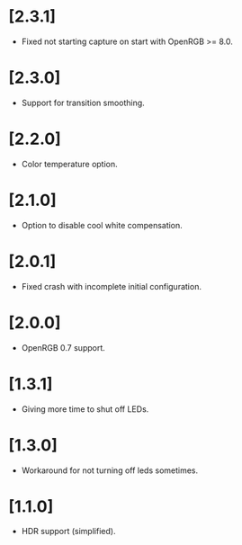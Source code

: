 # [2.3.1]

* Fixed not starting capture on start with OpenRGB >= 8.0.

# [2.3.0]

* Support for transition smoothing.

# [2.2.0]

* Color temperature option.

# [2.1.0]

* Option to disable cool white compensation.

# [2.0.1]

* Fixed crash with incomplete initial configuration.

# [2.0.0]

* OpenRGB 0.7 support.

# [1.3.1]

* Giving more time to shut off LEDs.

# [1.3.0]

* Workaround for not turning off leds sometimes.

# [1.1.0]

* HDR support (simplified).
